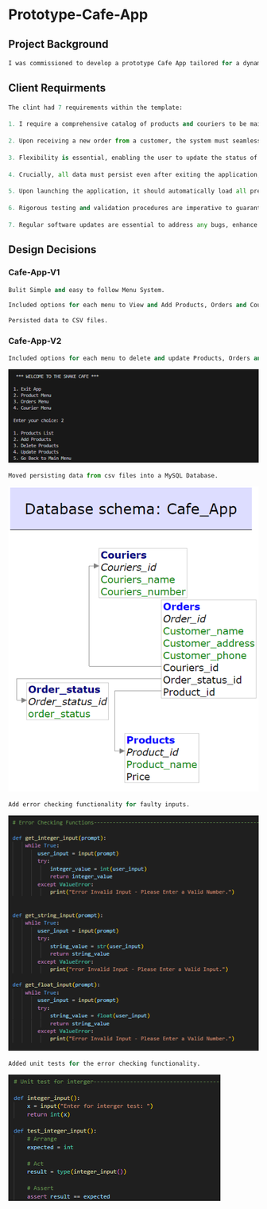 # Prototype-Cafe-App

## Project Background
```py
I was commissioned to develop a prototype Cafe App tailored for a dynamic new pop-up cafe establishment. Crafted using Python 3, the app features a streamlined CLI menu system. It empowers users to effortlessly manage various categories such as Products, Orders, and Couriers, offering functionalities to view, add, delete, and update data. Seamlessly integrated with a MySQL database, the app ensures robust data persistence and reliability. 
```

## Client Requirments 
```py
The clint had 7 requirements within the template:

1. I require a comprehensive catalog of products and couriers to be maintained within the system.

2. Upon receiving a new order from a customer, the system must seamlessly integrate it into the database.

3. Flexibility is essential, enabling the user to update the status of orders efficiently, whether they are being prepared, out for delivery, or already delivered.

4. Crucially, all data must persist even after exiting the application, ensuring no loss of critical information.

5. Upon launching the application, it should automatically load all previously persisted data, ensuring a seamless user experience.

6. Rigorous testing and validation procedures are imperative to guarantee the reliability and functionality of the application, ensuring it meets the highest standards of performance.

7. Regular software updates are essential to address any bugs, enhance features, and maintain optimal performance, demonstrating a commitment to continuous improvement and customer satisfaction.
```

## Design Decisions

### Cafe-App-V1
```py
Bulit Simple and easy to follow Menu System.
```

```py
Included options for each menu to View and Add Products, Orders and Couriers.
```
```py
Persisted data to CSV files.
```

### Cafe-App-V2
```py
Included options for each menu to delete and update Products, Orders and Couriers.
```

![alt text](Untitled.png)

```py
Moved persisting data from csv files into a MySQL Database.
```

![alt text](<Database Schema.png>)
```py
Add error checking functionality for faulty inputs.
```

![alt text](<Error checking functions.png>)
```py
Added unit tests for the error checking functionality.
```
![alt text](<Unit test.png>)




